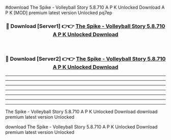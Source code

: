 #download The Spike - Volleyball Story 5.8.710 A P K Unlocked Download A P K [MOD] premium latest version Unlocked pq7ep 



<div align="center">
<h3>🔴 Download [Server1] 👉👉 <a href="https://apkdownload1.web.app/">The Spike - Volleyball Story 5.8.710 A P K Unlocked Download</a></h3><br>

<h3>🔴 Download [Server2] 👉👉 <a href="https://apkdownload1.web.app/">The Spike - Volleyball Story 5.8.710 A P K Unlocked Download</a></h3>
</div>





----------------------------------------------------------

----------------------------------------------------------

----------------------------------------------------------

----------------------------------------------------------

----------------------------------------------------------

----------------------------------------------------------

----------------------------------------------------------

The Spike - Volleyball Story 5.8.710 A P K Unlocked Download download premium latest version Unlocked

download The Spike - Volleyball Story 5.8.710 A P K Unlocked Download premium latest version Unlocked
